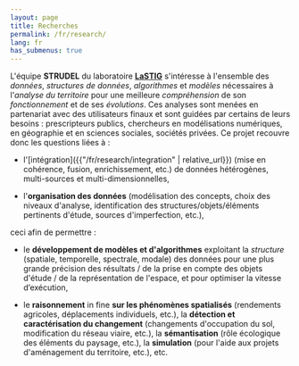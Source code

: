 ```yaml
---
layout: page
title: Recherches
permalink: /fr/research/
lang: fr
has_submenus: true
---
```


L'équipe **STRUDEL** du laboratoire **[LaSTIG](https://umr-lastig.fr)** s'intéresse à l'ensemble des *données*, *structures de données*, *algorithmes* et *modèles* nécessaires à l'*analyse du territoire* pour une meilleure *compréhension* de son *fonctionnement* et de ses *évolutions*. Ces analyses sont menées en partenariat avec des utilisateurs finaux et sont guidées par certains de leurs besoins : prescripteurs publics, chercheurs en modélisations numériques, en géographie et en sciences sociales, sociétés privées. Ce projet recouvre donc les questions liées à :

- l'[intégration]({{"/fr/research/integration" | relative_url}}) (mise en cohérence, fusion, enrichissement, etc.) de données hétérogènes, multi-sources et multi-dimensionnelles,

- l'**organisation des données** (modélisation des concepts, choix des niveaux d'analyse, identification des structures/objets/éléments pertinents d'étude, sources d'imperfection, etc.),

ceci afin de permettre :

- le **développement de modèles et d'algorithmes** exploitant la *structure* (spatiale, temporelle, spectrale, modale) des données pour une plus grande précision des résultats / de la prise en compte des objets d'étude / de la représentation de l'espace, et pour optimiser la vitesse d’exécution,

- le **raisonnement** in fine **sur les phénomènes spatialisés** (rendements agricoles, déplacements individuels, etc.), la **détection et caractérisation du changement** (changements d'occupation du sol, modification du réseau viaire, etc.), la **sémantisation** (rôle écologique des éléments du paysage, etc.), la **simulation** (pour l'aide aux projets d'aménagement du territoire, etc.), etc.
